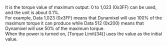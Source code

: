 It is the torque value of maximum output. 0 to 1,023 (0x3FF) can be used, and the unit is about 0.1%.  
For example, Data 1,023 (0x3FF) means that Dynamixel will use 100% of the maximum torque it can produce while Data 512 (0x200) means that Dynamixel will use 50% of the maximum torque.  
When the power is turned on, [Torque Limit(34)] uses the value as the initial value.
